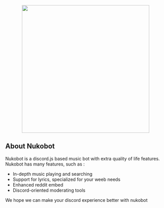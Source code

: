 <p align="center"><a href="https://github.com/SomeRandomDolphin/NukoBotWebsite" target="_blank"><img src="https://files.catbox.moe/0lcnqd.jpg" width="400"></a></p>

## About Nukobot

Nukobot is a discord.js based music bot with extra quality of life features. Nukobot has many features, such as :

- In-depth music playing and searching
- Support for lyrics, specialized for your weeb needs
- Enhanced reddit embed
- Discord-oriented moderating tools

We hope we can make your discord experience better with nukobot